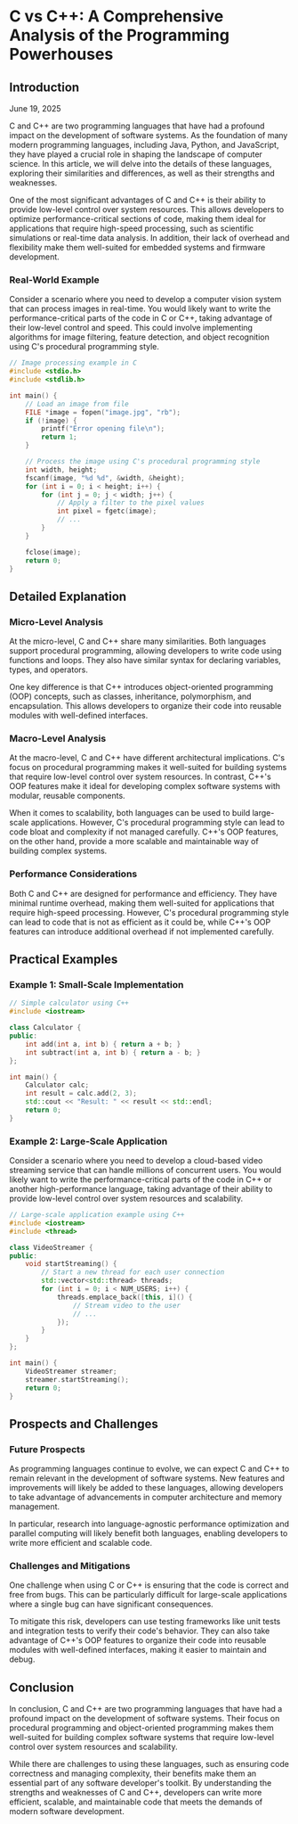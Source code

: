 # C vs C++: A Comprehensive Analysis of the Programming Powerhouses
## Introduction
June 19, 2025

C and C++ are two programming languages that have had a profound impact on the development of software systems. As the foundation of many modern programming languages, including Java, Python, and JavaScript, they have played a crucial role in shaping the landscape of computer science. In this article, we will delve into the details of these languages, exploring their similarities and differences, as well as their strengths and weaknesses.

One of the most significant advantages of C and C++ is their ability to provide low-level control over system resources. This allows developers to optimize performance-critical sections of code, making them ideal for applications that require high-speed processing, such as scientific simulations or real-time data analysis. In addition, their lack of overhead and flexibility make them well-suited for embedded systems and firmware development.

### Real-World Example

Consider a scenario where you need to develop a computer vision system that can process images in real-time. You would likely want to write the performance-critical parts of the code in C or C++, taking advantage of their low-level control and speed. This could involve implementing algorithms for image filtering, feature detection, and object recognition using C's procedural programming style.

```cpp
// Image processing example in C
#include <stdio.h>
#include <stdlib.h>

int main() {
    // Load an image from file
    FILE *image = fopen("image.jpg", "rb");
    if (!image) {
        printf("Error opening file\n");
        return 1;
    }

    // Process the image using C's procedural programming style
    int width, height;
    fscanf(image, "%d %d", &width, &height);
    for (int i = 0; i < height; i++) {
        for (int j = 0; j < width; j++) {
            // Apply a filter to the pixel values
            int pixel = fgetc(image);
            // ...
        }
    }

    fclose(image);
    return 0;
}
```

## Detailed Explanation

### Micro-Level Analysis

At the micro-level, C and C++ share many similarities. Both languages support procedural programming, allowing developers to write code using functions and loops. They also have similar syntax for declaring variables, types, and operators.

One key difference is that C++ introduces object-oriented programming (OOP) concepts, such as classes, inheritance, polymorphism, and encapsulation. This allows developers to organize their code into reusable modules with well-defined interfaces.

### Macro-Level Analysis

At the macro-level, C and C++ have different architectural implications. C's focus on procedural programming makes it well-suited for building systems that require low-level control over system resources. In contrast, C++'s OOP features make it ideal for developing complex software systems with modular, reusable components.

When it comes to scalability, both languages can be used to build large-scale applications. However, C's procedural programming style can lead to code bloat and complexity if not managed carefully. C++'s OOP features, on the other hand, provide a more scalable and maintainable way of building complex systems.

### Performance Considerations

Both C and C++ are designed for performance and efficiency. They have minimal runtime overhead, making them well-suited for applications that require high-speed processing. However, C's procedural programming style can lead to code that is not as efficient as it could be, while C++'s OOP features can introduce additional overhead if not implemented carefully.

## Practical Examples

### Example 1: Small-Scale Implementation

```cpp
// Simple calculator using C++
#include <iostream>

class Calculator {
public:
    int add(int a, int b) { return a + b; }
    int subtract(int a, int b) { return a - b; }
};

int main() {
    Calculator calc;
    int result = calc.add(2, 3);
    std::cout << "Result: " << result << std::endl;
    return 0;
}
```

### Example 2: Large-Scale Application

Consider a scenario where you need to develop a cloud-based video streaming service that can handle millions of concurrent users. You would likely want to write the performance-critical parts of the code in C++ or another high-performance language, taking advantage of their ability to provide low-level control over system resources and scalability.

```cpp
// Large-scale application example using C++
#include <iostream>
#include <thread>

class VideoStreamer {
public:
    void startStreaming() {
        // Start a new thread for each user connection
        std::vector<std::thread> threads;
        for (int i = 0; i < NUM_USERS; i++) {
            threads.emplace_back([this, i]() {
                // Stream video to the user
                // ...
            });
        }
    }
};

int main() {
    VideoStreamer streamer;
    streamer.startStreaming();
    return 0;
}
```

## Prospects and Challenges

### Future Prospects

As programming languages continue to evolve, we can expect C and C++ to remain relevant in the development of software systems. New features and improvements will likely be added to these languages, allowing developers to take advantage of advancements in computer architecture and memory management.

In particular, research into language-agnostic performance optimization and parallel computing will likely benefit both languages, enabling developers to write more efficient and scalable code.

### Challenges and Mitigations

One challenge when using C or C++ is ensuring that the code is correct and free from bugs. This can be particularly difficult for large-scale applications where a single bug can have significant consequences.

To mitigate this risk, developers can use testing frameworks like unit tests and integration tests to verify their code's behavior. They can also take advantage of C++'s OOP features to organize their code into reusable modules with well-defined interfaces, making it easier to maintain and debug.

## Conclusion

In conclusion, C and C++ are two programming languages that have had a profound impact on the development of software systems. Their focus on procedural programming and object-oriented programming makes them well-suited for building complex software systems that require low-level control over system resources and scalability.

While there are challenges to using these languages, such as ensuring code correctness and managing complexity, their benefits make them an essential part of any software developer's toolkit. By understanding the strengths and weaknesses of C and C++, developers can write more efficient, scalable, and maintainable code that meets the demands of modern software development.